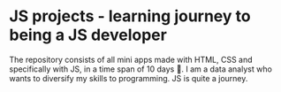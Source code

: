 # JS projects - learning journey to being a JS developer
The repository consists of all mini apps made with HTML, CSS and specifically with JS, in a time span of 10 days 📆.
I am a data analyst who wants to diversify my skills to programming. 
JS is quite a journey. 


